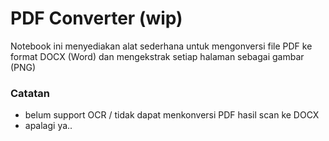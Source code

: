 # PDF Converter (wip)

Notebook ini menyediakan alat sederhana untuk mengonversi file PDF ke format DOCX (Word) dan mengekstrak setiap halaman sebagai gambar (PNG)

### Catatan
- belum support OCR / tidak dapat menkonversi PDF hasil scan ke DOCX
- apalagi ya..

